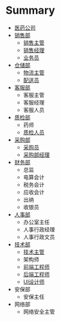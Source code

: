 # Summary

* [医药公司](README.md)
* [销售部](xiao-shou-bu.md)
  * [销售主管](xiao-shou-bu/xiao-shou-zhu-guan.md)
  * [销售经理](xiao-shou-bu/xiao-shou-jing-li.md)
  * [业务员](xiao-shou-bu/ye-wu-yuan.md)
* [仓储部](wu-liu-bu.md)
  * [物流主管](wu-liu-bu/wu-liu-zhu-guan.md)
  * [配送员](wu-liu-bu/pei-song-yuan.md)
* [客服部](ke-fu-bu.md)
  * 客服主管
  * 客服经理
  * 客服人员
* [质检部](zhi-jian-bu.md)
  * 药师
  * [质检人员](zhi-jian-bu/zhi-jian-ren-yuan.md)
* [采购部](cai-gou-bu.md)
  * [采购员](cai-gou-bu/cai-gou-ren-yuan.md)
  * [采购部经理](cai-gou-bu/cai-gou-bu-jing-li.md)
* [财务部](cai-wu-bu.md)
  * 总监
  * 电算会计
  * 税务会计
  * 应收会计
  * 出纳
  * 收银员
* [人事部](zong-he-bu.md)
  * 办公室主任
  * 人事行政经理
  * 人事行政文员
* [技术部](ji-zhu-bu.md)
  * [技术主管](ji-zhu-bu/ji-zhu-zhu-guan.md)
  * 架构师
  * [前端工程师](ji-zhu-bu/qian-duan-gong-cheng-shi.md)
  * [后端工程师](ji-zhu-bu/hou-duan-gong-cheng-shi.md)
  * [UI设计师](ji-zhu-bu/uishe-ji-shi.md)
* 安保部
  * 安保主任
* 网络部
  * 网络安全主管

